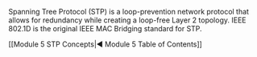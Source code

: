 Spanning Tree Protocol (STP) is a loop-prevention network protocol that allows for redundancy while creating a loop-free Layer 2 topology. IEEE 802.1D is the original IEEE MAC Bridging standard for STP.

[[Module 5 STP Concepts|◀ Module 5 Table of Contents]]